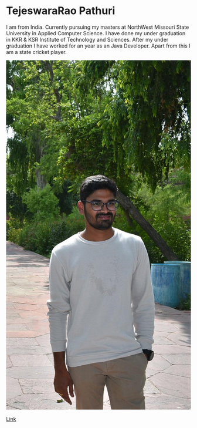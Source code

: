# TejeswaraRao Pathuri
I am from India. Currently pursuing my masters at NorthWest Missouri State University in Applied Computer Science. I have done my under graduation in KKR & KSR Institute of Technology and Sciences. After my under graduation I have worked for an year as an Java Developer. Apart from this I am a state cricket player.

![Image](Teja.png)

[Link](https://github.com/tejapathuri/assignment2-Pathuri/blob/main/Teja.png)
